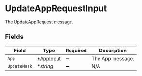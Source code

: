 # UpdateAppRequestInput

The UpdateAppRequest message.


## Fields

| Field                                        | Type                                         | Required                                     | Description                                  |
| -------------------------------------------- | -------------------------------------------- | -------------------------------------------- | -------------------------------------------- |
| `App`                                        | [*AppInput](../../models/shared/appinput.md) | :heavy_minus_sign:                           | The App message.                             |
| `UpdateMask`                                 | **string*                                    | :heavy_minus_sign:                           | N/A                                          |